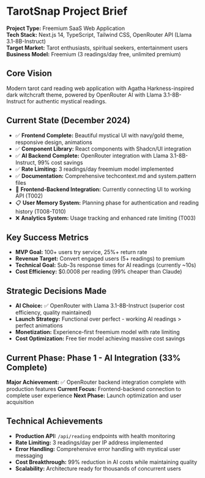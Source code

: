 # TarotSnap Project Brief

**Project Type:** Freemium SaaS Web Application  
**Tech Stack:** Next.js 14, TypeScript, Tailwind CSS, OpenRouter API (Llama 3.1-8B-Instruct)  
**Target Market:** Tarot enthusiasts, spiritual seekers, entertainment users  
**Business Model:** Freemium (3 readings/day free, unlimited premium)  

## Core Vision
Modern tarot card reading web application with Agatha Harkness-inspired dark witchcraft theme, powered by OpenRouter AI with Llama 3.1-8B-Instruct for authentic mystical readings.

## Current State (December 2024)
- ✅ **Frontend Complete:** Beautiful mystical UI with navy/gold theme, responsive design, animations
- ✅ **Component Library:** React components with Shadcn/UI integration
- ✅ **AI Backend Complete:** OpenRouter integration with Llama 3.1-8B-Instruct, 99% cost savings
- ✅ **Rate Limiting:** 3 readings/day freemium model implemented
- ✅ **Documentation:** Comprehensive techcontext.md and system.pattern files
- 🔄 **Frontend-Backend Integration:** Currently connecting UI to working API (T002)
- 📋 **User Memory System:** Planning phase for authentication and reading history (T008-T010)
- ❌ **Analytics System:** Usage tracking and enhanced rate limiting (T003)

## Key Success Metrics
- **MVP Goal:** 100+ users try service, 25%+ return rate
- **Revenue Target:** Convert engaged users (5+ readings) to premium
- **Technical Goal:** Sub-3s response times for AI readings (currently ~10s)
- **Cost Efficiency:** $0.0008 per reading (99% cheaper than Claude)

## Strategic Decisions Made
- **AI Choice:** ✅ OpenRouter with Llama 3.1-8B-Instruct (superior cost efficiency, quality maintained)
- **Launch Strategy:** Functional over perfect - working AI readings > perfect animations
- **Monetization:** Experience-first freemium model with rate limiting
- **Cost Optimization:** Free tier model achieving massive cost savings

## Current Phase: Phase 1 - AI Integration (33% Complete)
**Major Achievement:** ✅ OpenRouter backend integration complete with production features
**Current Focus:** Frontend-backend connection to complete user experience
**Next Phase:** Launch optimization and user acquisition

## Technical Achievements
- **Production API:** `/api/reading` endpoints with health monitoring
- **Rate Limiting:** 3 readings/day per IP address implemented
- **Error Handling:** Comprehensive error handling with mystical user messaging
- **Cost Breakthrough:** 99% reduction in AI costs while maintaining quality
- **Scalability:** Architecture ready for thousands of concurrent users 